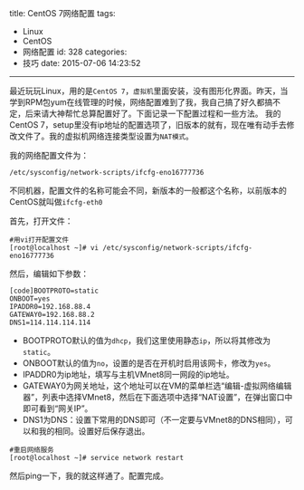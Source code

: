 title: CentOS 7网络配置
tags:
  - Linux
  - CentOS
  - 网络配置
id: 328
categories:
  - 技巧
date: 2015-07-06 14:23:52
---

最近玩玩Linux，用的是`CentOS 7`，`虚拟机`里面安装，没有图形化界面。昨天，当学到RPM包yum在线管理的时候，网络配置难到了我，我自己搞了好久都搞不定，后来请大神帮忙总算配置好了。下面记录一下配置过程和一些方法。<!--more-->
我的CentOS 7，setup里没有ip地址的配置选项了，旧版本的就有，现在唯有动手去修改文件了。我的虚拟机网络连接类型设置为`NAT模式`。

我的网络配置文件为：

	/etc/sysconfig/network-scripts/ifcfg-eno16777736

不同机器，配置文件的名称可能会不同，新版本的一般都这个名称，以前版本的CentOS就叫做`ifcfg-eth0`

首先，打开文件：
```
#用vi打开配置文件
[root@localhost ~]# vi /etc/sysconfig/network-scripts/ifcfg-eno16777736
```
然后，编辑如下参数：

	[code]BOOTPROTO=static
	ONBOOT=yes
	IPADDR0=192.168.88.4
	GATEWAY0=192.168.88.2
	DNS1=114.114.114.114

- BOOTPROTO默认的值为`dhcp`，我们这里使用静态`ip`，所以将其修改为`static`。
- ONBOOT默认的值为`no`，设置的是否在开机时启用该网卡，修改为`yes`。
- IPADDR0为ip地址，填写与主机VMnet8同一网段的ip地址。
- GATEWAY0为网关地址，这个地址可以在VM的菜单栏选“编辑-虚拟网络编辑器”，列表中选择VMnet8，然后在下面选项中选择“NAT设置”，在弹出窗口中即可看到“网关IP”。
- DNS1为DNS：设置下常用的DNS即可（不一定要与VMnet8的DNS相同），可以和我的相同。设置好后保存退出。
```
#重启网络服务
[root@localhost ~]# service network restart
```
然后ping一下，我的就这样通了。配置完成。